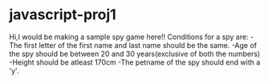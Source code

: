 # javascript-proj1

Hi,I would be making a sample spy game here!!
Conditions for a spy are:
-The first letter of the first name and last name should be the same.
-Age of the spy should be between 20 and 30 years(exclusive of both the numbers)
-Height should be atleast 170cm
-The petname of the spy should end with a 'y'.
